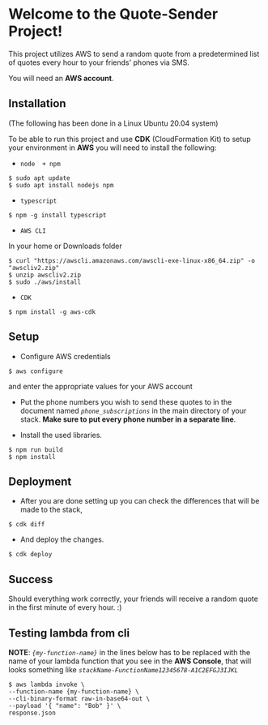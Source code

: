 # Welcome to the Quote-Sender Project!

This project utilizes AWS to send a random quote from a predetermined list of quotes every hour to your friends' phones via SMS. 

You will need an **AWS account**. 

## Installation

(The following has been done in a Linux Ubuntu 20.04 system)

To be able to run this project and use **CDK** (CloudFormation Kit) to setup your environment in **AWS** you will need to install the following:

 * `node  + npm`

```
$ sudo apt update
$ sudo apt install nodejs npm
```

 * `typescript`

 ```
$ npm -g install typescript
 ```

 * `AWS CLI`
 
In your home or Downloads folder

```
$ curl "https://awscli.amazonaws.com/awscli-exe-linux-x86_64.zip" -o "awscliv2.zip"
$ unzip awscliv2.zip
$ sudo ./aws/install
```

 * `CDK`

```
$ npm install -g aws-cdk
```
## Setup

 * Configure AWS credentials

```
$ aws configure
```
and enter the appropriate values for your AWS account

 * Put the phone numbers you wish to send these quotes to in the document named *`phone_subscriptions`* in the main directory of your stack. **Make sure to put every phone number in a separate line**.

 * Install the used libraries.
```
$ npm run build
$ npm install
```

## Deployment

 * After you are done setting up you can check the differences that will be made to the stack,
```
$ cdk diff
```
 * And deploy the changes.
```
$ cdk deploy
```
## Success

Should everything work correctly, your friends will receive a random quote in the first minute of every hour. :)

## Testing lambda from cli

**NOTE**: *`{my-function-name}`* in the lines below has to be replaced with the name of your lambda function that you see in the **AWS Console**, that will looks something like *`stackName-FunctionName12345678-A1C2EFGJ3IJKL`*

 ```
$ aws lambda invoke \
--function-name {my-function-name} \
--cli-binary-format raw-in-base64-out \
--payload '{ "name": "Bob" }' \
response.json
 ```
